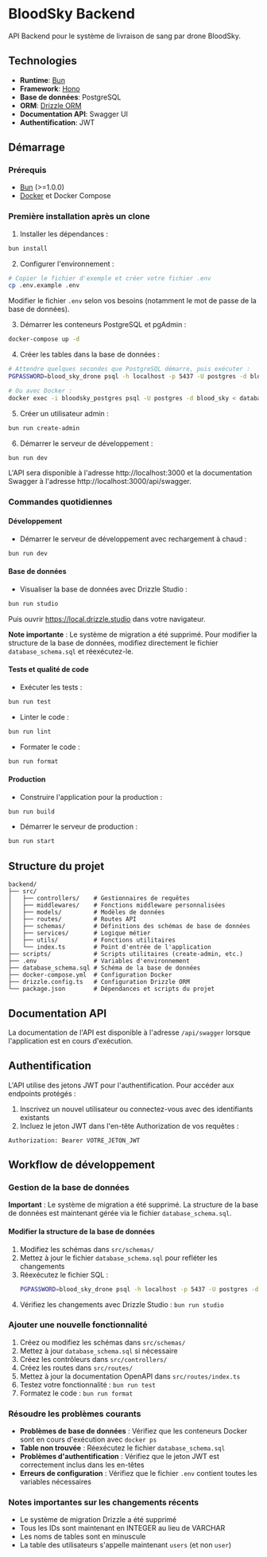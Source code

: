 # BloodSky Backend

API Backend pour le système de livraison de sang par drone BloodSky.

## Technologies

- **Runtime**: [Bun](https://bun.sh/)
- **Framework**: [Hono](https://hono.dev/)
- **Base de données**: PostgreSQL
- **ORM**: [Drizzle ORM](https://orm.drizzle.team/)
- **Documentation API**: Swagger UI
- **Authentification**: JWT

## Démarrage

### Prérequis

- [Bun](https://bun.sh/) (>=1.0.0)
- [Docker](https://www.docker.com/) et Docker Compose

### Première installation après un clone

1. Installer les dépendances :

```bash
bun install
```

2. Configurer l'environnement :

```bash
# Copier le fichier d'exemple et créer votre fichier .env
cp .env.example .env
```

Modifier le fichier `.env` selon vos besoins (notamment le mot de passe de la base de données).

3. Démarrer les conteneurs PostgreSQL et pgAdmin :

```bash
docker-compose up -d
```

4. Créer les tables dans la base de données :

```bash
# Attendre quelques secondes que PostgreSQL démarre, puis exécuter :
PGPASSWORD=blood_sky_drone psql -h localhost -p 5437 -U postgres -d blood_sky -f database_schema.sql

# Ou avec Docker :
docker exec -i bloodsky_postgres psql -U postgres -d blood_sky < database_schema.sql
```

5. Créer un utilisateur admin :

```bash
bun run create-admin
```

6. Démarrer le serveur de développement :

```bash
bun run dev
```

L'API sera disponible à l'adresse http://localhost:3000 et la documentation Swagger à l'adresse http://localhost:3000/api/swagger.

### Commandes quotidiennes

#### Développement

- Démarrer le serveur de développement avec rechargement à chaud :

```bash
bun run dev
```

#### Base de données

- Visualiser la base de données avec Drizzle Studio :

```bash
bun run studio
```

Puis ouvrir https://local.drizzle.studio dans votre navigateur.

**Note importante** : Le système de migration a été supprimé. Pour modifier la structure de la base de données, modifiez directement le fichier `database_schema.sql` et réexécutez-le.

#### Tests et qualité de code

- Exécuter les tests :

```bash
bun run test
```

- Linter le code :

```bash
bun run lint
```

- Formater le code :

```bash
bun run format
```

#### Production

- Construire l'application pour la production :

```bash
bun run build
```

- Démarrer le serveur de production :

```bash
bun run start
```

## Structure du projet

```
backend/
├── src/
│   ├── controllers/    # Gestionnaires de requêtes
│   ├── middlewares/    # Fonctions middleware personnalisées
│   ├── models/         # Modèles de données
│   ├── routes/         # Routes API
│   ├── schemas/        # Définitions des schémas de base de données
│   ├── services/       # Logique métier
│   ├── utils/          # Fonctions utilitaires
│   └── index.ts        # Point d'entrée de l'application
├── scripts/            # Scripts utilitaires (create-admin, etc.)
├── .env                # Variables d'environnement
├── database_schema.sql # Schéma de la base de données
├── docker-compose.yml  # Configuration Docker
├── drizzle.config.ts   # Configuration Drizzle ORM
└── package.json        # Dépendances et scripts du projet
```

## Documentation API

La documentation de l'API est disponible à l'adresse `/api/swagger` lorsque l'application est en cours d'exécution.

## Authentification

L'API utilise des jetons JWT pour l'authentification. Pour accéder aux endpoints protégés :

1. Inscrivez un nouvel utilisateur ou connectez-vous avec des identifiants existants
2. Incluez le jeton JWT dans l'en-tête Authorization de vos requêtes :

```
Authorization: Bearer VOTRE_JETON_JWT
```

## Workflow de développement

### Gestion de la base de données

**Important** : Le système de migration a été supprimé. La structure de la base de données est maintenant gérée via le fichier `database_schema.sql`.

#### Modifier la structure de la base de données

1. Modifiez les schémas dans `src/schemas/`
2. Mettez à jour le fichier `database_schema.sql` pour refléter les changements
3. Réexécutez le fichier SQL :
   ```bash
   PGPASSWORD=blood_sky_drone psql -h localhost -p 5437 -U postgres -d blood_sky -f database_schema.sql
   ```
4. Vérifiez les changements avec Drizzle Studio : `bun run studio`

### Ajouter une nouvelle fonctionnalité

1. Créez ou modifiez les schémas dans `src/schemas/`
2. Mettez à jour `database_schema.sql` si nécessaire
3. Créez les contrôleurs dans `src/controllers/`
4. Créez les routes dans `src/routes/`
5. Mettez à jour la documentation OpenAPI dans `src/routes/index.ts`
6. Testez votre fonctionnalité : `bun run test`
7. Formatez le code : `bun run format`

### Résoudre les problèmes courants

- **Problèmes de base de données** : Vérifiez que les conteneurs Docker sont en cours d'exécution avec `docker ps`
- **Table non trouvée** : Réexécutez le fichier `database_schema.sql`
- **Problèmes d'authentification** : Vérifiez que le jeton JWT est correctement inclus dans les en-têtes
- **Erreurs de configuration** : Vérifiez que le fichier `.env` contient toutes les variables nécessaires

### Notes importantes sur les changements récents

- Le système de migration Drizzle a été supprimé
- Tous les IDs sont maintenant en INTEGER au lieu de VARCHAR
- Les noms de tables sont en minuscule
- La table des utilisateurs s'appelle maintenant `users` (et non `user`)